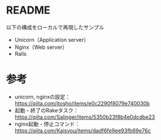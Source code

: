 # README
以下の構成をローカルで再現したサンプル

- Unicorn（Application server）
- Nginx（Web server）
- Rails


# 参考
- unicorn, nginxの設定：https://qiita.com/itosho/items/e0c2290f8079e740030b
- 起動・終了のRakeタスク：https://qiita.com/Salinger/items/5350b23f8b4e0dcdbe23
- nginx起動・停止コマンド：https://qiita.com/Kaisyou/items/dadf6fe9ee93fb69e76c
